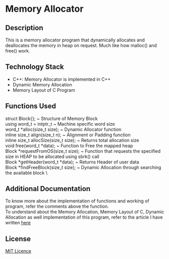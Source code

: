 # Memory Allocator

## Description
This is a memory allocator program that dynamically allocates and deallocates the memory in heap on request. Much like how malloc() and free() work.

## Technology Stack
- C++: Memory Allocator is implemented in C++
- Dynamic Memory Allocation
- Memory Layout of C Program

## Functions Used
struct Block{}; ~ Structure of Memory Block \
using word_t = intptr_t ~ Machine specific word size \
word_t *alloc(size_t size); ~ Dynamic Allocator function \
inline size_t align(size_t n); ~ Alignment or Padding function \
inline size_t allocSize(size_t size); ~ Returns total allocation size \
void free(word_t *data); ~ Function to Free the mapped heap \
Block *requestFromOS(size_t size);  ~ Function that requests the specified size in HEAP to be allocated using sbrk() call \
Block *getHeader(word_t *data); ~ Returns Header of user data \
Block *findFreeBlock(size_t size); ~ Dynamic Allocation through searching the available block \


## Additional Documentation
To know more about the implementation of functions and working of program, refer the comments above the function. \
To understand about the Memory Allocation, Memory Layout of C, Dynamic Allocation as well implementation of this program, refer to the article I have written [here](https://medium.com/@sushanthsrao/memory-allocation-in-c-and-custom-memory-allocator-program-89fcd5e50c3)

## License
[MIT Licence](https://choosealicense.com/licenses/mit/#)
